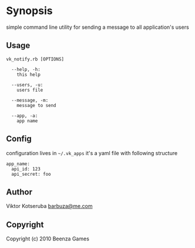 Synopsis
========
simple command line utility for sending
a message to all application's users

Usage
-----
    vk_notify.rb [OPTIONS]
      
      --help, -h:
        this help

      --users, -u:
        users file

      --message, -m:
        message to send

      --app, -a:
        app name

Config
------
configuration lives in `~/.vk_apps`
it's a yaml file with following structure
    
    app_name:
      api_id: 123
      api_secret: foo

Author
------
Viktor Kotseruba <barbuza@me.com>

Copyright
---------
Copyright (c) 2010 Beenza Games
